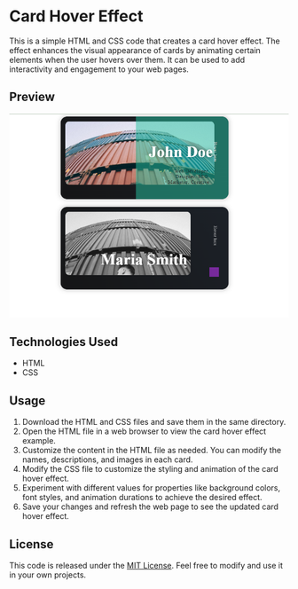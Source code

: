 # Card Hover Effect

This is a simple HTML and CSS code that creates a card hover effect. The effect enhances the visual appearance of cards by animating certain elements when the user hovers over them. It can be used to add interactivity and engagement to your web pages.

## Preview

![Preview](preview.png)

## Technologies Used

- HTML
- CSS

## Usage

1. Download the HTML and CSS files and save them in the same directory.
2. Open the HTML file in a web browser to view the card hover effect example.
3. Customize the content in the HTML file as needed. You can modify the names, descriptions, and images in each card.
4. Modify the CSS file to customize the styling and animation of the card hover effect.
5. Experiment with different values for properties like background colors, font styles, and animation durations to achieve the desired effect.
6. Save your changes and refresh the web page to see the updated card hover effect.

## License

This code is released under the [MIT License](LICENSE). Feel free to modify and use it in your own projects.
